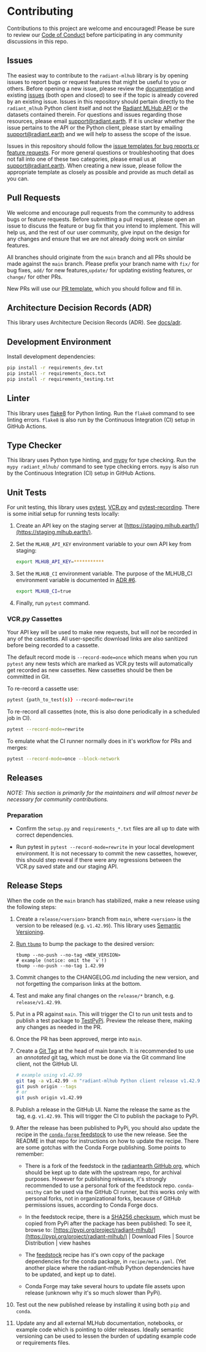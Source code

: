 # Contributing

Contributions to this project are welcome and encouraged! Please be sure to
review our [Code of Conduct](./CODE_OF_CONDUCT.md) before participating in any
community discussions in this repo.

## Issues

The easiest way to contribute to the `radiant-mlhub` library is by opening
issues to report bugs or request features that might be useful to you or
others. Before opening a new issue, please review the
[documentation](https://radiant-mlhub.readthedocs.io/) and existing
[issues](https://github.com/radiantearth/radiant-mlhub/issues) (both open and
closed) to see if the topic is already covered by an existing issue. Issues in
this repository should pertain directly to the `radiant_mlhub` Python client
itself and not the [Radiant MLHub API](https://mlhub.earth/) or the datasets
contained therein. For questions and issues regarding those resources, please
email [support@radiant.earth](mailto:support@radiant.earth). If it is unclear
whether the issue pertains to the API or the Python client, please start by
emailing [support@radiant.earth](mailto:support@radiant.earth) and we will help
to assess the scope of the issue.

Issues in this repository should follow the [issue templates for bug reports or
feature requests](https://github.com/radiantearth/radiant-mlhub/tree/main/.github/ISSUE_TEMPLATE).
For more general questions or troubleshooting that does not fall into one of
these two categories, please email us at
[support@radiant.earth](mailto:support@radiant.earth). When creating a new
issue, please follow the appropriate template as closely as possible and
provide as much detail as you can.

## Pull Requests

We welcome and encourage pull requests from the community to address bugs or
feature requests. Before submitting a pull request, please open an issue to
discuss the feature or bug fix that you intend to implement. This will help us,
and the rest of our user community, give input on the design for any changes
and ensure that we are not already doing work on similar features.

All branches should originate from the `main` branch and all PRs should be made
against the `main` branch. Please prefix your branch name with `fix/` for
bug fixes, `add/` for new features,`update/` for updating existing features, or `change/` for other PRs.

New PRs will use our [PR template](https://github.com/radiantearth/radiant-mlhub/blob/main/.github/pull_request_template.md), which you should follow and fill in.

## Architecture Decision Records (ADR)

This library uses Architecture Decision Records (ADR). See [docs/adr](./docs/adr/0001-record-architecture-decisions.md).

## Development Environment

Install development dependencies:

```bash
pip install -r requirements_dev.txt
pip install -r requirements_docs.txt
pip install -r requirements_testing.txt
```

## Linter

This library uses [flake8](https://flake8.pycqa.org/) for Python
linting. Run the `flake8` command to see linting errors. `flake8` is also
run by the Continuous Integration (CI) setup in GitHub Actions.

## Type Checker

This library uses Python type hinting, and
[mypy](https://mypy.readthedocs.io/) for type checking. Run the `mypy
radiant_mlhub/` command to see type checking errors. `mypy` is also run by the
Continuous Integration (CI) setup in GitHub Actions.

## Unit Tests

For unit testing, this library uses [pytest](https://docs.pytest.org/),
[VCR.py](https://vcrpy.readthedocs.io/) and
[pytest-recording](https://github.com/kiwicom/pytest-recording). There is some
initial setup for running tests locally:

1. Create an API key on the staging server at [https://staging.mlhub.earth/](https://staging.mlhub.earth/).
2. Set the `MLHUB_API_KEY` environment variable to your own API key from staging:

   ```bash
   export MLHUB_API_KEY=***********
   ```

3. Set the `MLHUB_CI` environment variable. The purpose of the MLHUB_CI
   environment variable is documented in [ADR #6](/docs/adr/0006-dont-download-datasets-within-pytest-env.md).

   ```bash
   export MLHUB_CI=true
   ```

4. Finally, run `pytest` command.

### VCR.py Cassettes

Your API key will be used to make new requests, but will *not* be recorded in
any of the cassettes. All user-specific download links are also sanitized
before being recorded to a cassette.

The default record mode is `--record-mode=once` which means when you run
`pytest` any new tests which are marked as VCR.py tests will automatically get
recorded as new cassettes. New cassettes should be then be committed in Git.

To re-record a cassette use:

```bash
pytest {path_to_test(s)} --record-mode=rewrite
```

To re-record all cassettes (note, this is also done periodically in a scheduled
job in CI).

```bash
pytest --record-mode=rewrite
```

To emulate what the CI runner normally does in it's workflow for PRs and merges:

```bash
pytest --record-mode=once --block-network
```

## Releases

*NOTE: This section is primarily for the maintainers and will almost never be
necessary for community contributions.*

### Preparation

* Confirm the `setup.py` and `requirements_*.txt` files are all up to date with
correct dependencies.

* Run pytest in `pytest --record-mode=rewrite` in your local development
environment. It is not necessary to commit the new cassettes, however, this
should step reveal if there were any regressions between the VCR.py saved state
and our staging API.

## Release Steps

When the code on the `main` branch has stabilized, make a new release
using the following steps:

1) Create a `release/<version>` branch from `main`, where `<version>` is the
version to be released (e.g. `v1.42.99`). This library uses [Semantic
Versioning](https://semver.org/).

2) [Run `tbump`](https://github.com/TankerHQ/tbump) to bump the package
to the desired version:

   ```shell
   tbump --no-push --no-tag <NEW_VERSION>
   # example (notice: omit the `v`!)
   tbump --no-push --no-tag 1.42.99
   ```

3) Commit changes to the CHANGELOG.md including the new version, and not
forgetting the comparison links at the bottom.

4) Test and make any final changes on the `release/*` branch, e.g.
`release/v1.42.99`.

5) Put in a PR against `main`. This will trigger the CI to run unit tests and
to publish a test package to [TestPyPi](https://test.pypi.org/). Preview the
release there, making any changes as needed in the PR.

6) Once the PR has been approved, merge into `main`.

7) Create a [Git Tag](https://git-scm.com/book/en/v2/Git-Basics-Tagging) at the
head of main branch. It is recommended to use an *annotated* git tag, which
must be done via the Git command line client, not the GitHub UI.

   ```bash
   # example using v1.42.99
   git tag -a v1.42.99 -m "radiant-mlhub Python client release v1.42.99"
   git push origin --tags
   # or
   git push origin v1.42.99
   ```

8) Publish a release in the GitHub UI. Name the release the same as the tag,
e.g. `v1.42.99`. This will trigger the CI to publish the package to PyPi.

9) After the release has been published to PyPi, you should also update the
recipe in the [`conda-forge` feedstock](https://github.com/conda-forge/radiant-mlhub-feedstock)
to use the new release. See the README in that repo for instructions on how to
update the recipe. There are some gotchas with the Conda Forge publishing. Some
points to remember:

   * There is a fork of the feedstock in the [radiantearth GitHub org](https://github.com/radiantearth/radiant-mlhub-feedstock), which should
   be kept up to date with the upstream repo, for archival purposes. However
   for publishing releases, it's strongly recommended to use a personal fork of
   the feedstock repo. `conda-smithy` can be used via the GitHub CI runner, but
   this works only with personal forks, not in organizational forks, because of
   GitHub permissions issues, according to Conda Forge docs.

   * In the feedstock recipe, there is a [SHA256
   checksum](https://github.com/conda-forge/radiant-mlhub-feedstock/blob/main/recipe/meta.yaml#L8-L10),
   which must be copied from PyPi after the package has been published: To
   see it, browse to: [https://pypi.org/project/radiant-mlhub/](https://pypi.org/project/radiant-mlhub/) | Download
   Files | Source Distribution | view hashes

   * The [feedstock](https://github.com/conda-forge/radiant-mlhub-feedstock)
   recipe has it's own copy of the package dependencies for the conda package,
   in `recipe/meta.yaml`. (Yet another place where the radiant-mlhub Python
   dependencies have to be updated, and kept up to date).

   * Conda Forge may take several hours to update file assets upon release
   (unknown why it's so much slower than PyPi).

10) Test out the new published release by installing it using both `pip` and
`conda`.

11) Update any and all external MLHub documentation, notebooks, or example code
which is pointing to older releases. Ideally semantic versioning can be used to
lessen the burden of updating example code or requirements files.
